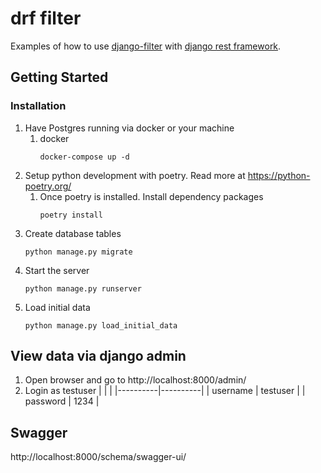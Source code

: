 # drf filter

Examples of how to use [django-filter](https://django-filter.readthedocs.io/en/stable) with
[django rest framework](https://www.django-rest-framework.org/).

## Getting Started

### Installation

1. Have Postgres running via docker or your machine
    1. docker
        ```shell
        docker-compose up -d
        ```
2. Setup python development with poetry. Read more at https://python-poetry.org/
    1. Once poetry is installed. Install dependency packages
         ```shell
         poetry install
         ```
3. Create database tables
    ```shell
   python manage.py migrate
    ```
4. Start the server
    ```shell
   python manage.py runserver
    ```
5. Load initial data
   ```shell
   python manage.py load_initial_data
   ```

## View data via django admin

1. Open browser and go to http://localhost:8000/admin/
2. Login as testuser
    |          |          |
    |----------|----------|
    | username | testuser |
    | password | 1234     |

## Swagger
http://localhost:8000/schema/swagger-ui/
